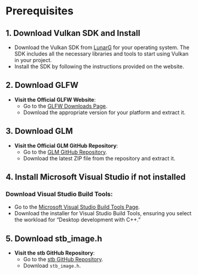 # Prerequisites 

## 1. Download Vulkan SDK and Install
- Download the Vulkan SDK from [LunarG](https://vulkan.lunarg.com/sdk/home) for your operating system. The SDK includes all the necessary libraries and tools to start using Vulkan in your project.
- Install the SDK by following the instructions provided on the website.

## 2. Download GLFW
- **Visit the Official GLFW Website**:
   - Go to the [GLFW Downloads Page](https://www.glfw.org/download.html).
   - Download the appropriate version for your platform and extract it.

## 3. Download GLM
- **Visit the Official GLM GitHub Repository**:
   - Go to the [GLM GitHub Repository](https://github.com/g-truc/glm/tags).
   - Download the latest ZIP file from the repository and extract it.

## 4. Install Microsoft Visual Studio if not installed

### Download Visual Studio Build Tools:
- Go to the [Microsoft Visual Studio Build Tools Page](https://visualstudio.microsoft.com/visual-cpp-build-tools/).
- Download the installer for Visual Studio Build Tools, ensuring you select the workload for “Desktop development with C++.”
 
## 5. Download stb_image.h
- **Visit the stb GitHub Repository**:
  - Go to the [stb GitHub Repository](https://github.com/nothings/stb/blob/master/stb_image.h).
  - Download `stb_image.h`.
